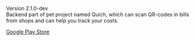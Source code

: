 Version 2.1.0-dev
<br>
Backend part of pet project named Quich, which can scan QR-codes in
bills from shops and can help you track your costs.
<br>

[Google Play Store](https://play.google.com/store/apps/details?id=com.alphamikle.quich)

